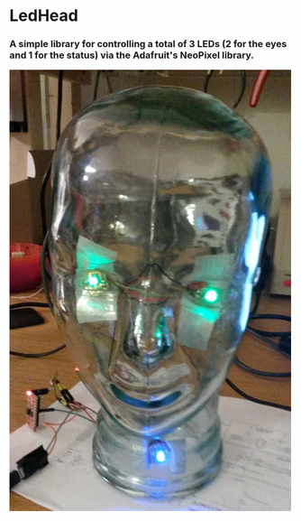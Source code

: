 # LedHead

### A simple library for controlling a total of 3 LEDs (2 for the eyes and 1 for the status) via the Adafruit's NeoPixel library.

![head](head.jpg)

